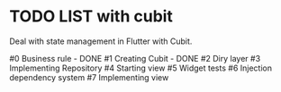 # TODO LIST with cubit
Deal with state management in Flutter with Cubit.

#0 Business rule - DONE
#1 Creating Cubit - DONE
#2 Diry layer
#3 Implementing Repository
#4 Starting view
#5 Widget tests
#6 Injection dependency system
#7 Implementing view